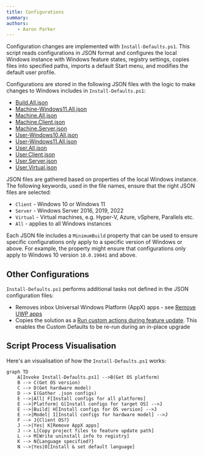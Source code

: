 ```yaml
---
title: Configurations
summary: 
authors:
    - Aaron Parker
---
```

Configuration changes are implemented with `Install-Defaults.ps1`. This script reads configurations in JSON format and configures the local Windows instance with Windows feature states, registry settings, copies files into specified paths, imports a default Start menu, and modifies the default user profile.

Configurations are stored in the following JSON files with the logic to make changes to Windows includes in `Install-Defaults.ps1`:

* [Build.All.json](https://github.com/aaronparker/image-customise/blob/main/src/Build.All.json)
* [Machine-Windows11.All.json](https://github.com/aaronparker/image-customise/blob/main/src/Machine-Windows11.All.json)
* [Machine.All.json](https://github.com/aaronparker/image-customise/blob/main/src/Machine.All.json)
* [Machine.Client.json](https://github.com/aaronparker/image-customise/blob/main/src/Machine.Client.json)
* [Machine.Server.json](https://github.com/aaronparker/image-customise/blob/main/src/Machine.Server.json)
* [User-Windows10.All.json](https://github.com/aaronparker/image-customise/blob/main/src/User-Windows10.All.json)
* [User-Windows11.All.json](https://github.com/aaronparker/image-customise/blob/main/src/User-Windows11.All.json)
* [User.All.json](https://github.com/aaronparker/image-customise/blob/main/src/User.All.json)
* [User.Client.json](https://github.com/aaronparker/image-customise/blob/main/src/User.Client.json)
* [User.Server.json](https://github.com/aaronparker/image-customise/blob/main/src/User.Machine.json)
* [User.Virtual.json](https://github.com/aaronparker/image-customise/blob/main/src/User.Virtual.json)

JSON files are gathered based on properties of the local Windows instance. The following keywords, used in the file names, ensure that the right JSON files are selected:

* `Client` - Windows 10 or Windows 11
* `Server` - Windows Server 2016, 2019, 2022
* `Virtual` - Virtual machines, e.g. Hyper-V, Azure, vSphere, Parallels etc.
* `All` - applies to all Windows instances

Each JSON file includes a `MinimumBuild` property that can be used to ensure specific configurations only apply to a specific version of Windows or above. For example, the property might ensure that configurations only apply to Windows 10 version `10.0.19041` and above.

## Other Configurations

`Install-Defaults.ps1` performs additional tasks not defined in the JSON configuration files:

* Removes inbox Universal Windows Platform (AppX) apps - see [Remove UWP apps](https://stealthpuppy.com/image-customise/appxapps/)
* Copies the solution as a [Run custom actions during feature update](https://learn.microsoft.com/en-gb/windows-hardware/manufacture/desktop/windows-setup-enable-custom-actions?view=windows-11). This enables the Custom Defaults to be re-run during an in-place upgrade

## Script Process Visualisation

Here's an visualisation of how the `Install-Defaults.ps1` works:

```mermaid
graph TD
    A[Invoke Install-Defaults.ps1] -->B(Get OS platform)
    B --> C(Get OS version)
    C --> D(Get hardware model)
    D --> E(Gather .json configs)
    E -->|All| F[Install configs for all platforms]
    E -->|Platform| G[Install configs for target OS] -->J
    E -->|Build| H[Install configs for OS version] -->J
    E -->|Model| I[Install configs for hardware model] -->J
    F --> J{Client OS?}
    J -->|Yes| K[Remove AppX apps]
    J --> L[Copy project files to feature update path]
    L --> M[Write uninstall info to registry]
    K --> N{Language specified?}
    N -->|Yes|O[Install & set default language]
```
